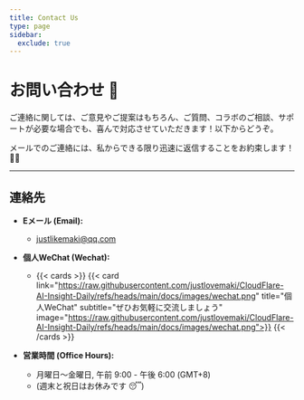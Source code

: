 ```yaml
---
title: Contact Us
type: page
sidebar:
  exclude: true
---
```

# お問い合わせ 👋

ご連絡に関しては、ご意見やご提案はもちろん、ご質問、コラボのご相談、サポートが必要な場合でも、喜んで対応させていただきます！以下からどうぞ。

メールでのご連絡には、私からできる限り迅速に返信することをお約束します！📧💨

---

## **連絡先**

*   **Eメール (Email):**
    *   [justlikemaki@qq.com](mailto:justlikemaki@qq.com)

*   **個人WeChat (Wechat):**
    *   {{< cards >}}
        {{< card link="https://raw.githubusercontent.com/justlovemaki/CloudFlare-AI-Insight-Daily/refs/heads/main/docs/images/wechat.png" title="個人WeChat" subtitle="ぜひお気軽に交流しましょう" image="https://raw.githubusercontent.com/justlovemaki/CloudFlare-AI-Insight-Daily/refs/heads/main/docs/images/wechat.png">}}
        {{< /cards >}}

*   **営業時間 (Office Hours):**
    *   月曜日〜金曜日, 午前 9:00 - 午後 6:00 (GMT+8)
    *   (週末と祝日はお休みです 😴)